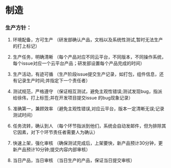 # 制造

### 生产方针：

1. 环境配备，方可生产
（研发部确认产品，文档以及系统性测试,暂时无法生产的打上标记）

2. 生产任务，明确清晰
（每个产品对应不同云平台，不同版本，不同操作系统，每个issue对应一个云平台产品；研发部设置每个产品完成的时间）

3. 生产活动，有迹可循
（生产阶段issue提交生产记录，如打包，组件信息，还有记录生产时间;并指定下一个责任者）

4. 测试规范，严格遵守
（保证相互测试，避免主观性错误;测试发现bug，指派给徐伟，打上标签;并在开发项目提交issue 的bug现象记录）

5. 准确第一，兼顾效率
（避免主观性错误,对应云平台，版本一定清晰无误;记录测试时间）

6. 任务流转，确认到人
（每个环节指派到他们，系统会自动发邮件，但为排除其它因素，对下个环节责任者需要人为确认）

7. 快速上架，强化审核
（确保测试完成后，上架要快，新产品预计30分钟，更新产品预计10分钟;提交内容内部审核）

8. 当日产品，当日审核
（当日生产的产品，保证当日提交审核）
